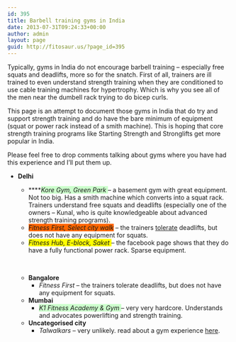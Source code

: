 ```yaml
---
id: 395
title: Barbell training gyms in India
date: 2013-07-31T09:24:33+00:00
author: admin
layout: page
guid: http://fitosaur.us/?page_id=395
---
```

Typically, gyms in India do not encourage barbell training &#8211; especially free squats and deadlifts, more so for the snatch. First of all, trainers are ill trained to even understand strength training when they are conditioned to use cable training machines for hypertrophy. Which is why you see all of the men near the dumbell rack trying to do bicep curls.

This page is an attempt to document those gyms in India that do try and support strength training and do have the bare minimum of equipment (squat or power rack instead of a smith machine). This is hoping that core strength training programs like Starting Strength and Stronglifts get more popular in India.

Please feel free to drop comments talking about gyms where you have had this experience and I&#8217;ll put them up.

  * **Delhi** 
      * ****<span style="background-color: #ccffcc;"><em>Kore Gym, Green Park </em></span>&#8211; a basement gym with great equipment. Not too big. Has a smith machine which converts into a squat rack. Trainers understand free squats and deadlifts (especially one of the owners &#8211; Kunal, who is quite knowledgeable about advanced strength training programs).
      * <span style="background-color: #ff6600;"><em>Fitness First, Select city walk</em></span> &#8211; the trainers <span style="text-decoration: underline;">tolerate</span> deadlifts, but does not have any equipment for squats.
      * <span style="background-color: #ffff00;"><em>Fitness Hub, E-block, Saket </em></span>&#8211; the facebook page shows that they do have a fully functional power rack. Sparse equipment.
    
    &nbsp;</li> 
    
      * **Bangalore** 
          * _Fitness First_ &#8211; the trainers tolerate deadlifts, but does not have any equipment for squats.
      * **Mumbai** 
          * <span style="background-color: #ccffcc;"><em>K1 Fitness Academy & Gym </em></span>&#8211; very very hardcore. Understands and advocates powerlifting and strength training.
      * **Uncategorised city** 
          * _Talwalkars &#8211;_ very unlikely. read about a gym experience <a href="http://forums.menshealth.com/eve/forums/a/tpc/f/855109121/m/3011016757" onclick="_gaq.push(['_trackEvent', 'outbound-article', 'http://forums.menshealth.com/eve/forums/a/tpc/f/855109121/m/3011016757', 'here']);" >here</a>.</ul>